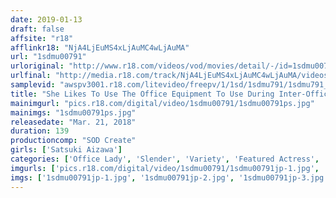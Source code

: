 ```yaml
---
date: 2019-01-13
draft: false
affsite: "r18"
afflinkr18: "NjA4LjEuMS4xLjAuMC4wLjAuMA"
url: "1sdmu00791"
urloriginal: "http://www.r18.com/videos/vod/movies/detail/-/id=1sdmu00791"
urlfinal: "http://media.r18.com/track/NjA4LjEuMS4xLjAuMC4wLjAuMA/videos/vod/movies/detail/-/id=1sdmu00791"
samplevid: "awspv3001.r18.com/litevideo/freepv/1/1sd/1sdmu791/1sdmu791_dmb_w.mp4"
title: "She Likes To Use The Office Equipment To Use During Inter-Office Masturbation Because She's So Horny She Just Can't Control Herself And She Enjoys The Thrill Of Possibly Being Caught In The Act... A Secretly Horny Lady In The Accounting Department With An Exhibitionist Streak And Beautiful Legs Wrapped In Pantyhose AV Trainee First Time Sex A First Year SOD Female Employee Satsuki Aizawa (23)"
mainimgurl: "pics.r18.com/digital/video/1sdmu00791/1sdmu00791ps.jpg"
mainimgs: "1sdmu00791ps.jpg"
releasedate: "Mar. 21, 2018"
duration: 139
productioncomp: "SOD Create"
girls: ['Satsuki Aizawa']
categories: ['Office Lady', 'Slender', 'Variety', 'Featured Actress', 'Masturbation', 'Footjob', 'Debut', 'Hi-Def']
imgurls: ['pics.r18.com/digital/video/1sdmu00791/1sdmu00791jp-1.jpg', 'pics.r18.com/digital/video/1sdmu00791/1sdmu00791jp-2.jpg', 'pics.r18.com/digital/video/1sdmu00791/1sdmu00791jp-3.jpg', 'pics.r18.com/digital/video/1sdmu00791/1sdmu00791jp-4.jpg', 'pics.r18.com/digital/video/1sdmu00791/1sdmu00791jp-5.jpg', 'pics.r18.com/digital/video/1sdmu00791/1sdmu00791jp-6.jpg', 'pics.r18.com/digital/video/1sdmu00791/1sdmu00791jp-7.jpg', 'pics.r18.com/digital/video/1sdmu00791/1sdmu00791jp-8.jpg', 'pics.r18.com/digital/video/1sdmu00791/1sdmu00791jp-9.jpg', 'pics.r18.com/digital/video/1sdmu00791/1sdmu00791jp-10.jpg', 'pics.r18.com/digital/video/1sdmu00791/1sdmu00791jp-11.jpg', 'pics.r18.com/digital/video/1sdmu00791/1sdmu00791jp-12.jpg', 'pics.r18.com/digital/video/1sdmu00791/1sdmu00791jp-13.jpg', 'pics.r18.com/digital/video/1sdmu00791/1sdmu00791jp-14.jpg', 'pics.r18.com/digital/video/1sdmu00791/1sdmu00791jp-15.jpg', 'pics.r18.com/digital/video/1sdmu00791/1sdmu00791jp-16.jpg', 'pics.r18.com/digital/video/1sdmu00791/1sdmu00791jp-17.jpg', 'pics.r18.com/digital/video/1sdmu00791/1sdmu00791jp-18.jpg', 'pics.r18.com/digital/video/1sdmu00791/1sdmu00791jp-19.jpg', 'pics.r18.com/digital/video/1sdmu00791/1sdmu00791jp-20.jpg']
imgs: ['1sdmu00791jp-1.jpg', '1sdmu00791jp-2.jpg', '1sdmu00791jp-3.jpg', '1sdmu00791jp-4.jpg', '1sdmu00791jp-5.jpg', '1sdmu00791jp-6.jpg', '1sdmu00791jp-7.jpg', '1sdmu00791jp-8.jpg', '1sdmu00791jp-9.jpg', '1sdmu00791jp-10.jpg', '1sdmu00791jp-11.jpg', '1sdmu00791jp-12.jpg', '1sdmu00791jp-13.jpg', '1sdmu00791jp-14.jpg', '1sdmu00791jp-15.jpg', '1sdmu00791jp-16.jpg', '1sdmu00791jp-17.jpg', '1sdmu00791jp-18.jpg', '1sdmu00791jp-19.jpg', '1sdmu00791jp-20.jpg']
---
```

